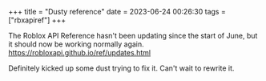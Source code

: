 +++
title = "Dusty reference"
date = 2023-06-24 00:26:30
tags = ["rbxapiref"]
+++

The Roblox API Reference hasn't been updating since the start of June, but it
should now be working normally again.
https://robloxapi.github.io/ref/updates.html

Definitely kicked up some dust trying to fix it. Can't wait to rewrite it.
